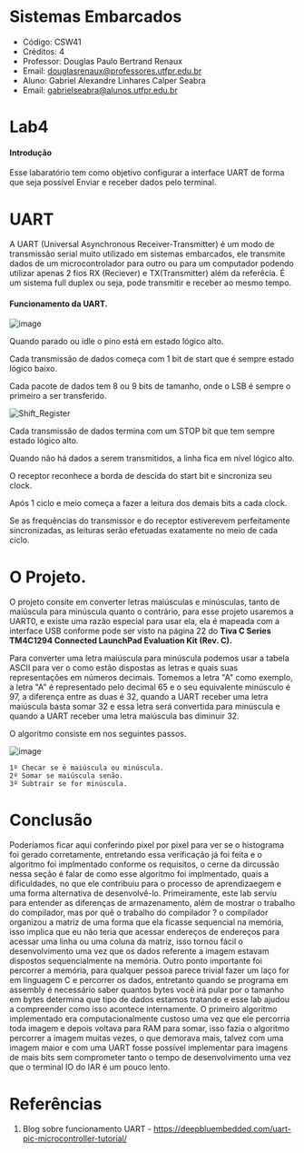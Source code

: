 # Sistemas Embarcados
- Código: CSW41
- Créditos: 4
- Professor: Douglas Paulo Bertrand Renaux
- Email: douglasrenaux@professores.utfpr.edu.br
- Aluno: Gabriel Alexandre Linhares Calper Seabra
- Email: gabrielseabra@alunos.utfpr.edu.br


# Lab4
#### Introdução
Esse labaratório tem como objetivo configurar a interface UART de forma que seja possível Enviar e receber dados pelo terminal.
# UART
A UART (Universal Asynchronous Receiver-Transmitter) é um modo de transmissão serial muito utilizado em sistemas embarcados, ele transmite dados de um microcontrolador para outro ou para um computador podendo utilizar apenas 2 fios RX (Reciever) e TX(Transmitter) além da referêcia. É um sistema full duplex ou seja, pode transmitir e receber ao mesmo tempo.

#### Funcionamento da UART.

![image](https://user-images.githubusercontent.com/48101913/140612031-1fe59a79-c0bf-4f1b-ab38-4079b29e7c64.png)

Quando parado ou idle o pino está em estado lógico alto.

Cada transmissão de dados começa com 1 bit de start que é sempre estado lógico baixo.

Cada pacote de dados tem 8 ou 9 bits de tamanho, onde o LSB é sempre o primeiro a ser transferido.

![Shift_Register](https://user-images.githubusercontent.com/48101913/140596381-d1d67cd7-bb42-461d-b5f0-0421640c0b89.gif)

Cada transmissão de dados termina com um STOP bit que tem sempre estado lógico alto.

Quando não há dados a serem transmitidos, a linha fica em nível lógico alto.

O receptor reconhece a borda de descida do start bit e sincroniza seu clock.

Após 1 ciclo e meio começa a fazer a leitura dos demais bits a cada clock.

Se as frequências do transmissor e do receptor estiverevem perfeitamente sincronizadas, as leituras serão efetuadas exatamente no meio de cada ciclo.

# O Projeto.

O projeto consite em converter letras maiúsculas e mínúsculas, tanto de maiúscula para minúscula quanto o contrário, para esse projeto usaremos a UART0, e existe uma razão especial para usar ela, ela é mapeada com a interface USB conforme pode ser visto na página 22 do **Tiva C Series TM4C1294 Connected LaunchPad Evaluation Kit (Rev. C).**

Para converter uma letra maiúscula para minúscula podemos usar a tabela ASCII para ver o como estão dispostas as letras e quais suas representações em números decimais. Tomemos a letra "A" como exemplo, a letra "A" é representado pelo decimal 65 e o seu equivalente minúsculo é 97, a diferença entre as duas é 32, quando a UART receber uma letra maiúscula basta somar 32 e essa letra será convertida para minúscula e quando a UART receber uma letra maiúscula bas diminuir 32.

O algorítmo consiste em nos seguintes passos.

![image](https://user-images.githubusercontent.com/48101913/141230179-ca969428-6314-4525-9356-663152b9f1a4.png)
```table
1º Checar se é maiúscula ou minúscula.
2º Somar se maiúscula senão.
3º Subtrair se for minúscula.
```


# Conclusão

 Poderíamos ficar aqui conferindo pixel por pixel para ver se o histograma foi gerado corretamente, entretando essa veríficação já foi feita e o algoritmo foi implmentado conforme os requisitos, o cerne da dircussão nessa seção é falar de como esse algoritmo foi implmentado, quais a dificuldades, no que ele contribuiu para o processo de aprendizaegem e uma forma alternativa de desenvolvê-lo.
Primeiramente, este lab serviu para entender as diferenças de armazenamento, além de mostrar o trabalho do compilador, mas por quê o trabalho do compilador ? o compilador organizou a matriz de uma forma que ela ficasse sequencial na memória, isso implica que eu não teria que acessar endereços de endereços para acessar uma linha ou uma coluna da matriz, isso tornou fácil o desenvolvimento uma vez que os dados referente a imagem estavam dispostos sequencialmente na memória. Outro ponto importante foi percorrer a memória, para qualquer pessoa parece trivial fazer um laço for em linguagem C e percorrer os dados, entretanto quando se programa em assembly é necessário saber quantos bytes você irá pular por o tamanho em bytes determina que tipo de dados estamos tratando e esse lab ajudou a compreender como isso acontece internamente.
O primeiro algoritmo implementado era computacionalmente custoso uma vez que ele percorria toda imagem e depois voltava para RAM para somar, isso fazia o algoritmo percorrer a imagem muitas vezes, o que demorava mais, talvez com uma imagem maior e com uma UART fosse possível implementar para imagens de mais bits sem comprometer tanto o tempo de desenvolvimento uma vez que o terminal IO do IAR é um pouco lento. </p>

# Referências

1. Blog sobre funcionamento UART - https://deepbluembedded.com/uart-pic-microcontroller-tutorial/

